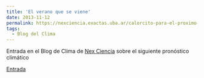 ```yaml
---
title: 'El verano que se viene'
date: 2013-11-12
permalink: https://nexciencia.exactas.uba.ar/calorcito-para-el-proximo-verano 
tags:
  - Blog del Clima
---
```



Entrada en el Blog de Clima de [Nex Ciencia](https://nexciencia.exactas.uba.ar/) sobre el siguiente pronóstico climático

[Entrada](https://nexciencia.exactas.uba.ar/calorcito-para-el-proximo-verano)

